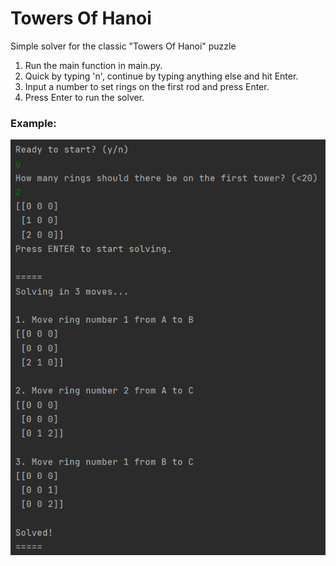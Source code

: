 # Towers Of Hanoi
Simple solver for the classic "Towers Of Hanoi" puzzle

1. Run the main function in main.py.
2. Quick by typing 'n', continue by typing anything else and hit Enter.
3. Input a number to set rings on the first rod and press Enter.
4. Press Enter to run the solver.

### Example:

![console_log_towers](console_log_towers.png)
